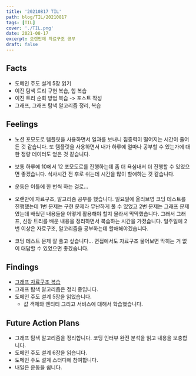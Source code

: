```yaml
---
title: '20210817 TIL'
path: blog/TIL/20210817
tags: [TIL]
cover: './TIL.png'
date: 2021-08-17
excerpt: 오랜만에 자료구조 공부
draft: false
---
```


## Facts

- 도메인 주도 설계 5장 읽기
- 이진 탐색 트리 구현 복습, 힙 복습
- 이진 트리 순회 방법 복습 -> 포스트 작성
- 그래프, 그래프 탐색 알고리즘 정리, 복습

## Feelings

- 노션 포모도로 템플릿을 사용하면서 일과를 보내니 집중력이 떨어지는 시간이 줄어든 것 같습니다. 또 템플릿을 사용하면서 내가 하루에 얼마나 공부할 수 있는가에 대한 정량 데이터도 얻은 것 같습니다.

- 보통 하루에 10에서 12 포모도로를 진행하는데 좀 더 욕심내서 더 진행할 수 있었으면 좋겠습니다. 식사시간 전 후로 쉬는데 시간을 많이 할애하는 것 같습니다.

- 운동은 이틀에 한 번씩 하는 걸로...

- 오랜만에 자료구조, 알고리즘 공부를 했습니다. 일요일에 올리브영 코딩 테스트를 진행했는데 1번 문제는 구현 문제라 무난하게 풀 수 있었고 2번 문제는 그래프 문제였는데 배웠던 내용들을 어떻게 활용해야 할지 몰라서 막막했습니다. 그래서 그래프, 신장 트리를 배운 내용을 정리하면서 복습하는 시간을 가졌습니다. 일주일에 2번 이상은 자료구조, 알고리즘을 공부하는데 할애해야겠습니다.

- 코딩 테스트 문제 잘 풀고 싶습니다... 면접에서도 자료구조 물어보면 막히는 거 없이 대답할 수 있었으면 좋겠습니다.

## Findings

- [그래프 자료구조 복습](https://hyejineee.github.io/blog/graph-search-algorithm)
- 그래프 탐색 알고리즘은 정리 중입니다.
- 도메인 주도 설계 5장을 읽었습니다.
  - 값 객체와 엔티티 그리고 서비스에 대해서 학습했습니다.

## Future Action Plans

- 그래프 탐색 알고리즘을 정리합니다. 코딩 인터뷰 완전 분석을 읽고 내용을 보충합니다.
- 도메인 주도 설계 6장을 읽습니다.
- 도메인 주도 설계 스터디에 참여합니다.
- 내일은 운동을 쉽니다.
